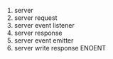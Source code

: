 1. server 
2. server request
3. server event listener
4. server response
5. server event emitter
6. server write response
ENOENT